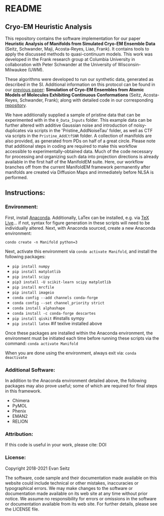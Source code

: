 # README
## Cryo-EM Heuristic Analysis

This repository contains the software implementation for our paper **Heuristic Analysis of Manifolds from Simulated Cryo-EM Ensemble Data** (Seitz, Schwander, Maji, Acosta-Reyes, Liao, Frank). It contains tools to apply the discussed methods to quasi-continuum models. This work was developed in the Frank research group at Columbia University in collaboration with Peter Schwander at the University of Wisconsin-Milwaukee (UWM).

These algorithms were developed to run our synthetic data, generated as described in the SI. Additional information on this protocol can be found in our [previous paper](https://www.biorxiv.org/content/10.1101/864116v1): **Simulation of Cryo-EM Ensembles from Atomic Models of Molecules Exhibiting Continuous Conformations** (Seitz, Acosta-Reyes, Schwander, Frank); along with detailed code in our corresponding [repository](https://github.com/evanseitz/cryoEM_synthetic_continua).

We have additionally supplied a sample of pristine data that can be experimented with in the `0_Data_Inputs` folder. This example data can be further altered with additive Gaussian noise and introduction of noisy-duplicates via scripts in the 'Pristine_AddNoiseTau' folder, as well as CTF via scripts in the `Pristine_AddCtfSNR` folder. A collection of manifolds are also provided, as generated from PDs on half of a great circle. Please note that additional steps in coding are required to make this workflow accessible to experimentally-obtained data. Much of the code necessary for processing and organizing such data into projection directions is already available in the first half of the ManifoldEM suite. Here, our workflow branches off from the current ManifoldEM framework permanently after manifolds are created via Diffusion Maps and immediately before NLSA is performed.

## Instructions:

### Environment:
First, install [Anaconda](https://docs.anaconda.com/anaconda/install). Additionally, LaTex can be installed, e.g. via [TeX Live](https://tug.org/texlive)... if not, syntax for figure generation in these scripts will need to be individually altered. Next, with Anaconda sourced, create a new Anaconda environment:

`condo create -n Manifold python=3`

Next, activate this environment via `condo activate Manifold`, and install the following packages:

- `pip install numpy`
- `pip install matplotlib`
- `pip install scipy`
- `pip3 install -U scikit-learn scipy matplotlib`
- `pip install mrcfile`
- `pip install imageio`
- `conda config --add channels conda-forge`
- `conda config --set channel_priority strict`
- `conda install alphashape`
- `conda install -c conda-forge descartes`
- `pip install qiskit` #installs sympy
- `pip install latex` #if texlive installed above

Once these packages are installed within the Anaconda environment, the environment must be initiated each time before running these scripts via the command: `conda activate Manifold`

When you are done using the environment, always exit via: `conda deactivate`

### Additional Software:
In addition to the Anaconda environment detailed above, the following packages may also prove useful; some of which are required for final steps in this framework.
- Chimera
- PyMOL
- Phenix
- EMAN2
- RELION

### Attribution:
If this code is useful in your work, please cite: 
DOI

### License:
Copyright 2018-2021 Evan Seitz

The software, code sample and their documentation made available on this website could include technical or other mistakes, inaccuracies or typographical errors. We may make changes to the software or documentation made available on its web site at any time without prior notice. We assume no responsibility for errors or omissions in the software or documentation available from its web site. For further details, please see the LICENSE file.
